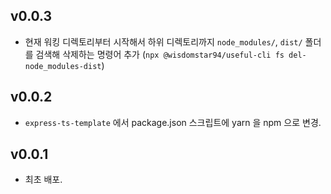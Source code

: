 ## v0.0.3

- 현재 워킹 디렉토리부터 시작해서 하위 디렉토리까지 `node_modules/`, `dist/` 폴더를 검색해 삭제하는 명령어 추가 (`npx @wisdomstar94/useful-cli fs del-node_modules-dist`)

## v0.0.2

- `express-ts-template` 에서 package.json 스크립트에 yarn 을 npm 으로 변경.

## v0.0.1

- 최초 배포.
